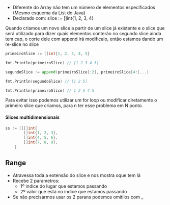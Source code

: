 - Diferente do Array não tem um número de elementos especificados (Mesmo esquema da List do Java)
- Declarado com: slice := \[]int{1, 2, 3, 4}

Quando criamos um novo slice a partir de um slice já existente e o slice que será utilizado para dizer quais elementos conterão no segundo slice ainda tem cap, o corte dele com append irá modificalo, então estamos dando um re-slice no slice 
```go
primeiroSlice := []int{1, 2, 3, 4, 5}

fmt.Println(primeiroSlice) // [1 2 3 4 5]

segundoSlice := append(primeiroSlice[:2], primeiroSlice[4:]...)

fmt.Println(segundoSlice) // [1 2 5]

fmt.Println(primeiroSlice) // 1 2 5 4 5

```
Para evitar isso podemos utilizar um for loop ou modificar diretamente o primeiro slice que criamos, para n ter esse problema em N ponto.

#### Slices multidimensionais 
```go
ss := [][]int{
		[]int{1, 2, 3},
		[]int{4, 5, 6},
		[]int{7, 8, 9},
	}
```

## Range

- Atravessa toda a extensão do slice e nos mostra oque tem lá
- Recebe 2 parametros: 
	- 1º indice do lugar que estamos passando
	- 2º valor que está no indice que estamos passando
- Se não precisarmos usar os 2 parans podemos omitilos com \_

